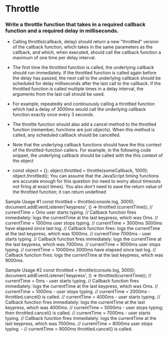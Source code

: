 # Throttle

### Write a throttle function that takes in a required callback function and a required delay in milliseconds.

- Calling throttle(callback, delay) should return a new "throttled" version of the callback function, which takes in the same parameters as the callback, and which, when executed, should call the callback function a maximum of one time per delay interval.

- The first time the throttled function is called, the underlying callback should run immediately. If the throttled function is called again before the delay has passed, the next call to the underlying callback should be scheduled for delay milliseconds after the last call to the callback. If the throttled function is called multiple times in a delay interval, the arguments from the last call should be used.

- For example, repeatedly and continuously calling a throttled function which had a delay of 3000ms would call the underlying callback function exactly once every 3 seconds.
- The throttle function should also add a cancel method to the throttled function (remember, functions are just objects). When this method is called, any scheduled callback should be cancelled.

- Note that the underlying callback functions should have the this context of the throttled-function callers. For example, in the following code snippet, the underlying callback should be called with the this context of the object

- const object = {}; object.throttled = throttle(someCallback, 1000); object.throttled();
You can assume that the JavaScript timing functions are accurate enough for this question (no need to worry about timeouts not firing at exact times). You also don't need to save the return value of the throttled function; it can return undefined

Sample Usage #1
const throttled = throttle(console.log, 3000);
document.addEventListener('keypress', () => throttled (currentTime));
// currentTime = Oms user starts typing.
// Callback function fires immediately: logs the currentTime at the last keypress, which was Oms.
// currentTime = 1000ms user stops typing.
// currentTime = 3000ms 3000ms have elapsed since last log.
// Callback function fires: logs the currentTime at the last keypress, which was 1000ms.
// currentTime 7000ms - user starts typing.
// Callback function fires immediately: logs the currentTime at the last keypress, which was 7000ms.
// currentTime = 9000ms user stops typing.
// currentTime = 10000ms 3000ms have elapsed since last log.
// Callback function fires: logs the currentTime at the last keypress, which was 9000ms.


Sample Usage #2
const throttled = throttle(console.log, 3000);
document.addEventListener('keypress', () => throttled(currentTime));
// currentTime = 0ms - user starts typing.
// Callback function fires immediately: logs the currentTime at the last keypress, which was Oms.
// currentTime = 1000ms - user stops typing.
// currentTime = 2000ms - throttled.cancel() is called.
// currentTime = 4000ms - user starts typing.
// Callback function fires immediately: logs the currentTime at the last keypress, which was 4000ms.
// currentTime = 5000ms - user stops typing; then throttled.cancel() is called.
// currentTime = 7000ms - user starts typing.
// Callback function fires immediately: logs the currentTime at the last keypress, which was 7000ms.
// currentTime = 8000ms user stops typing. -
// currentTime = 9000ms throttled.cancel() is called.
